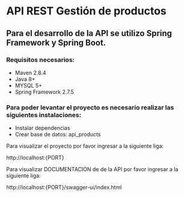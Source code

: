 # API REST Gestión de productos

## Para el desarrollo de la API se utilizo Spring Framework y Spring Boot.

### Requisitos necesarios:

* Maven 2.8.4
* Java 8+
* MYSQL 5+
* Spring Framework 2.7.5

### Para poder levantar el proyecto es necesario realizar las siguientes instalaciones:

* Instalar dependencias
* Crear base de datos: api_products

Para visualizar el proyecto por favor ingresar a la siguiente liga:

http://localhost:{PORT}

Para visualizar DOCUMENTACION de de la API por favor ingresar a la siguiente liga:

http://localhost:{PORT}/swagger-ui/index.html
